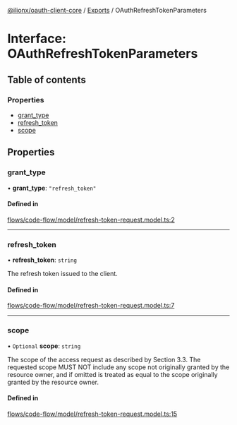 [@ilionx/oauth-client-core](../README.md) / [Exports](../modules.md) / OAuthRefreshTokenParameters

# Interface: OAuthRefreshTokenParameters

## Table of contents

### Properties

- [grant\_type](OAuthRefreshTokenParameters.md#grant_type)
- [refresh\_token](OAuthRefreshTokenParameters.md#refresh_token)
- [scope](OAuthRefreshTokenParameters.md#scope)

## Properties

### grant\_type

• **grant\_type**: ``"refresh_token"``

#### Defined in

[flows/code-flow/model/refresh-token-request.model.ts:2](https://github.com/Q24/oauth-client/blob/d927bd3/packages/oauth-client-core/src/flows/code-flow/model/refresh-token-request.model.ts#L2)

___

### refresh\_token

• **refresh\_token**: `string`

The refresh token issued to the client.

#### Defined in

[flows/code-flow/model/refresh-token-request.model.ts:7](https://github.com/Q24/oauth-client/blob/d927bd3/packages/oauth-client-core/src/flows/code-flow/model/refresh-token-request.model.ts#L7)

___

### scope

• `Optional` **scope**: `string`

The scope of the access request as described by Section 3.3.  The requested
scope MUST NOT include any scope not originally granted by the resource
owner, and if omitted is treated as equal to the scope originally granted
by the resource owner.

#### Defined in

[flows/code-flow/model/refresh-token-request.model.ts:15](https://github.com/Q24/oauth-client/blob/d927bd3/packages/oauth-client-core/src/flows/code-flow/model/refresh-token-request.model.ts#L15)
